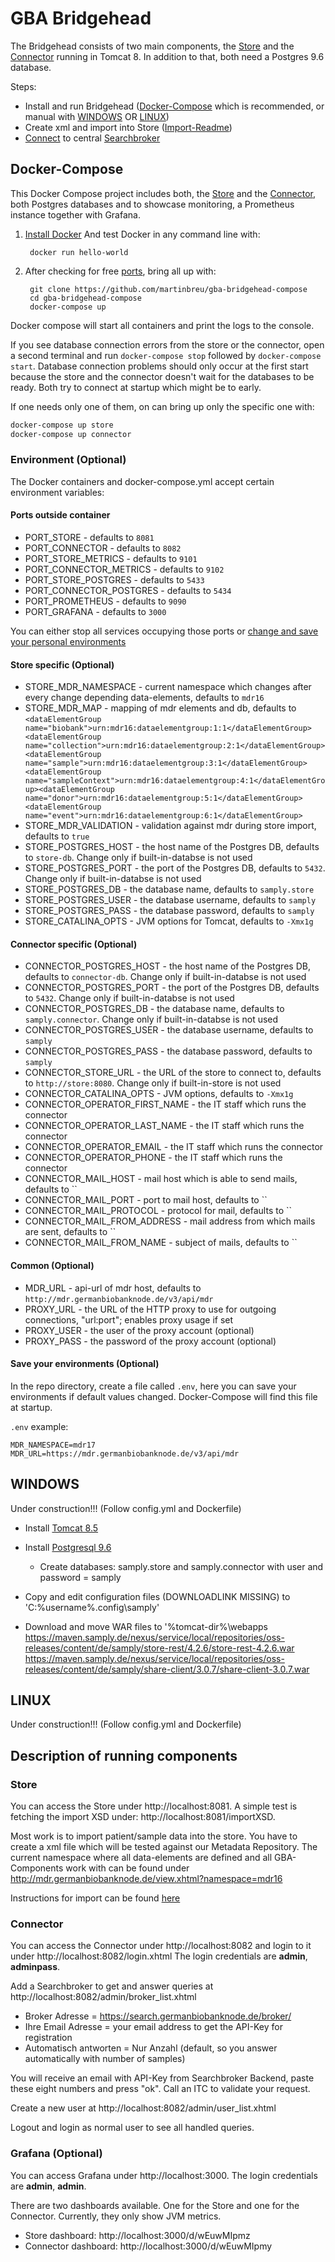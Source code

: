 # GBA Bridgehead

The Bridgehead consists of two main components, the [Store][1] and the [Connector][2] running in Tomcat 8. In addition to that, both need a Postgres 9.6 database.

Steps:
* Install and run Bridgehead ([Docker-Compose](#Docker-Compose) which is recommended, or manual with [WINDOWS](#WINDOWS) OR [LINUX](#LINUX))
* Create xml and import into Store ([Import-Readme](import/IMPORT.md))
* [Connect](#Connector) to central [Searchbroker](https://search.germanbiobanknode.de/)


## Docker-Compose
This Docker Compose project includes both, the [Store][1] and the [Connector][2], both Postgres databases and to showcase monitoring, a Prometheus instance together with Grafana.

1. [Install Docker](https://docs.docker.com/install/)
And test Docker in any command line with:
        
        docker run hello-world

2. After checking for free [ports](#Ports-outside-container), bring all up with:

        git clone https://github.com/martinbreu/gba-bridgehead-compose
        cd gba-bridgehead-compose
        docker-compose up

Docker compose will start all containers and print the logs to the console.

If you see database connection errors from the store or the connector, open a second terminal and run `docker-compose stop` followed by `docker-compose start`. Database connection problems should only occur at the first start because the store and the connector doesn't wait for the databases to be ready. Both try to connect at startup which might be to early.

If one needs only one of them, on can bring up only the specific one with:

```sh
docker-compose up store
docker-compose up connector
```

### Environment (Optional)

The Docker containers and docker-compose.yml accept certain environment variables:

#### Ports outside container

* PORT_STORE - defaults to `8081`
* PORT_CONNECTOR - defaults to `8082`
* PORT_STORE_METRICS - defaults to `9101`
* PORT_CONNECTOR_METRICS - defaults to `9102`
* PORT_STORE_POSTGRES - defaults to `5433`
* PORT_CONNECTOR_POSTGRES - defaults to `5434`
* PORT_PROMETHEUS - defaults to `9090`
* PORT_GRAFANA - defaults to `3000`

You can either stop all services occupying those ports or [change and save your personal environments](#save-your-environments-optional) 


#### Store specific (Optional)
* STORE_MDR_NAMESPACE - current namespace which changes after every change depending data-elements, defaults to `mdr16`
* STORE_MDR_MAP - mapping of mdr elements and db, defaults to `<dataElementGroup name="biobank">urn:mdr16:dataelementgroup:1:1</dataElementGroup><dataElementGroup name="collection">urn:mdr16:dataelementgroup:2:1</dataElementGroup><dataElementGroup name="sample">urn:mdr16:dataelementgroup:3:1</dataElementGroup><dataElementGroup name="sampleContext">urn:mdr16:dataelementgroup:4:1</dataElementGroup><dataElementGroup name="donor">urn:mdr16:dataelementgroup:5:1</dataElementGroup><dataElementGroup name="event">urn:mdr16:dataelementgroup:6:1</dataElementGroup>`
* STORE_MDR_VALIDATION - validation against mdr during store import, defaults to `true`
* STORE_POSTGRES_HOST - the host name of the Postgres DB, defaults to `store-db`. Change only if built-in-databse is not used
* STORE_POSTGRES_PORT - the port of the Postgres DB, defaults to `5432`. Change only if built-in-databse is not used
* STORE_POSTGRES_DB - the database name, defaults to `samply.store`
* STORE_POSTGRES_USER - the database username, defaults to `samply`
* STORE_POSTGRES_PASS - the database password, defaults to `samply`
* STORE_CATALINA_OPTS - JVM options for Tomcat, defaults to `-Xmx1g`

#### Connector specific (Optional)
* CONNECTOR_POSTGRES_HOST - the host name of the Postgres DB, defaults to `connector-db`. Change only if built-in-databse is not used
* CONNECTOR_POSTGRES_PORT - the port of the Postgres DB, defaults to `5432`. Change only if built-in-databse is not used
* CONNECTOR_POSTGRES_DB - the database name, defaults to `samply.connector`. Change only if built-in-databse is not used
* CONNECTOR_POSTGRES_USER - the database username, defaults to `samply`
* CONNECTOR_POSTGRES_PASS - the database password, defaults to `samply`
* CONNECTOR_STORE_URL - the URL of the store to connect to, defaults to `http://store:8080`. Change only if built-in-store is not used
* CONNECTOR_CATALINA_OPTS - JVM options, defaults to `-Xmx1g`
* CONNECTOR_OPERATOR_FIRST_NAME - the IT staff which runs the connector
* CONNECTOR_OPERATOR_LAST_NAME - the IT staff which runs the connector
* CONNECTOR_OPERATOR_EMAIL - the IT staff which runs the connector
* CONNECTOR_OPERATOR_PHONE - the IT staff which runs the connector
* CONNECTOR_MAIL_HOST - mail host which is able to send mails, defaults to ``
* CONNECTOR_MAIL_PORT - port to mail host, defaults to ``
* CONNECTOR_MAIL_PROTOCOL - protocol for mail, defaults to ``
* CONNECTOR_MAIL_FROM_ADDRESS - mail address from which mails are sent, defaults to ``
* CONNECTOR_MAIL_FROM_NAME - subject of mails, defaults to ``

#### Common (Optional)
* MDR_URL - api-url of mdr host, defaults to `http://mdr.germanbiobanknode.de/v3/api/mdr`
* PROXY_URL - the URL of the HTTP proxy to use for outgoing connections, "url:port"; enables proxy usage if set
* PROXY_USER - the user of the proxy account (optional)
* PROXY_PASS - the password of the proxy account (optional)


#### Save your environments (Optional)
In the repo directory, create a file called `.env`, here you can save your environments if default values changed.
Docker-Compose will find this file at startup.

`.env` example:
```
MDR_NAMESPACE=mdr17
MDR_URL=https://mdr.germanbiobanknode.de/v3/api/mdr
```



## WINDOWS

Under construction!!! (Follow config.yml and Dockerfile)

* Install [Tomcat 8.5](https://tomcat.apache.org/download-80.cgi)
* Install [Postgresql 9.6](https://www.postgresql.org/download/)
    * Create databases: samply.store and samply.connector with user and password = samply

* Copy and edit configuration files (DOWNLOADLINK MISSING) to 'C:\%username%\.config\samply\'
* Download and move WAR files to '%tomcat-dir%\webapps\
    https://maven.samply.de/nexus/service/local/repositories/oss-releases/content/de/samply/store-rest/4.2.6/store-rest-4.2.6.war
    https://maven.samply.de/nexus/service/local/repositories/oss-releases/content/de/samply/share-client/3.0.7/share-client-3.0.7.war

## LINUX

Under construction!!!  (Follow config.yml and Dockerfile)


## Description of running components

### Store

You can access the Store under http://localhost:8081. A simple test is fetching the import XSD under: http://localhost:8081/importXSD.

Most work is to import patient/sample data into the store. You have to create a xml file which will be tested against our Metadata Repository.
The current namespace where all data-elements are defined and all GBA-Components work with can be found under http://mdr.germanbiobanknode.de/view.xhtml?namespace=mdr16

Instructions for import can be found [here](import/IMPORT.md)

### Connector

You can access the Connector under http://localhost:8082 and login to it under http://localhost:8082/login.xhtml The login credentials are **admin**, **adminpass**.

Add a Searchbroker to get and answer queries at http://localhost:8082/admin/broker_list.xhtml 
* Broker Adresse = https://search.germanbiobanknode.de/broker/
* Ihre Email Adresse = your email address to get the API-Key for registration
* Automatisch antworten = Nur Anzahl (default, so you answer automatically with number of samples)

You will receive an email with API-Key from Searchbroker Backend, paste these eight numbers and press "ok". Call an ITC to validate your request.


Create a new user at http://localhost:8082/admin/user_list.xhtml

Logout and login as normal user to see all handled queries.


### Grafana (Optional)

You can access Grafana under http://localhost:3000. The login credentials are **admin**, **admin**.

There are two dashboards available. One for the Store and one for the Connector. Currently, they only show JVM metrics.

* Store dashboard: http://localhost:3000/d/wEuwMIpmz
* Connector dashboard: http://localhost:3000/d/wEuwMIpmy



[1]: <https://github.com/martinbreu/samply-store>
[2]: <https://github.com/martinbreu/samply-connector>
